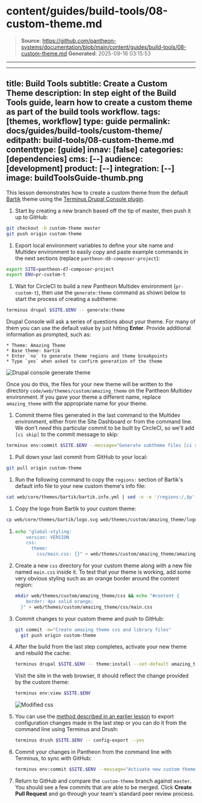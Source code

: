 # content/guides/build-tools/08-custom-theme.md

> **Source**: https://github.com/pantheon-systems/documentation/blob/main/content/guides/build-tools/08-custom-theme.md
> **Generated**: 2025-09-16 03:15:53

---

---
title: Build Tools
subtitle: Create a Custom Theme
description: In step eight of the Build Tools guide, learn how to create a custom theme as part of the build tools workflow.
tags: [themes, workflow]
type: guide
permalink: docs/guides/build-tools/custom-theme/
editpath: build-tools/08-custom-theme.md
contenttype: [guide]
innav: [false]
categories: [dependencies]
cms: [--]
audience: [development]
product: [--]
integration: [--]
image: buildToolsGuide-thumb.png
---
This lesson demonstrates how to create a custom theme from the default [Bartik](https://www.drupal.org/project/bartik) theme using the [Terminus Drupal Console plugin](https://github.com/pantheon-systems/terminus-drupal-console-plugin). 

1. Start by creating a new branch based off the tip of master, then push it up to GitHub:

  ```bash
  git checkout -b custom-theme master
  git push origin custom-theme
  ```

1. Export local environment variables to define your site name and Multidev environment to easily copy and paste example commands in the next sections (replace `pantheon-d8-composer-project`):

  ```bash
  export SITE=pantheon-d7-composer-project
  export ENV=pr-custom-t
  ```

1. Wait for CircleCI to build a new Pantheon Multidev environment (`pr-custom-t`), then use the `generate:theme` command as shown below to start the process of creating a subtheme:

  ```bash
  terminus drupal $SITE.$ENV -- generate:theme
  ```

  <Accordion title="Drupal Console Generate Theme" id="understand-drupal-console" icon="lightbulb">

  Drupal Console will ask a series of questions about your theme. For many of them you can use the default value by just hitting **Enter**. Provide additional information as prompted, such as:

    * Theme: Amazing Theme
    * Base theme: bartik
    * Enter `no` to generate theme regions and theme breakpoints
    * Type `yes` when asked to confirm generation of the theme

  ![Drupal console generate theme](../../../images/pr-workflow/drupal-console-generate-theme.png)

  Once you do this, the files for your new theme will be written to the directory `code/web/themes/custom/amazing_theme` on the Pantheon Multidev environment. If you gave your theme a different name, replace `amazing_theme` with the appropriate name for your theme.

  </Accordion>

1. Commit theme files generated in the last command to the Multidev environment, either from the Site Dashboard or from the command line. We don't _need_ this particular commit to be built by CircleCI, so we'll add `[ci skip]` to the commit message to skip:

  ```bash
  terminus env:commit $SITE.$ENV --message="Generate subtheme files [ci skip]"
  ```

1. Pull down your last commit from GitHub to your local:

  ```bash
  git pull origin custom-theme
  ```

1. Run the following command to copy the `regions:` section of Bartik's default info file to your new custom theme's info file:

  ```bash
  cat web/core/themes/bartik/bartik.info.yml | sed -n -e '/regions:/,$p' >> web/themes/custom/amazing_theme/amazing_theme.info.yml
  ```

1. Copy the logo from Bartik to your custom theme:

  ```bash
  cp web/core/themes/bartik/logo.svg web/themes/custom/amazing_theme/logo.svg
  ```

1.
    ```bash
    echo "global-styling:
        version: VERSION
        css:
          theme:
            css/main.css: {}" > web/themes/custom/amazing_theme/amazing_theme.libraries.yml
    ```

1. Create a new `css` directory for your custom theme along with a new file named `main.css` inside it. To test that your theme is working, add some very obvious styling such as an orange border around the content region:

    ```bash
    mkdir web/themes/custom/amazing_theme/css && echo "#content {
        border: 4px solid orange;
      }" > web/themes/custom/amazing_theme/css/main.css
    ```


1. Commit changes to your custom theme and push to GitHub:

    ```bash
    git commit -m="Create amazing theme css and library files"
      git push origin custom-theme
    ```

1. After the build from the last step completes, activate your new theme and rebuild the cache:

    ```bash
    terminus drupal $SITE.$ENV -- theme:install --set-default amazing_theme
    ```

    Visit the site in the web browser, it should reflect the change provided by the custom theme:

    ```bash
    terminus env:view $SITE.$ENV
    ```

    ![Modified css](../../../images/pr-workflow/modified-css.png)

1. You can use the [method described in an earlier lesson](/guides/build-tools/configure) to export configuration changes made in the last step or you can do it from the command line using Terminus and Drush:

    ```bash
    terminus drush $SITE.$ENV -- config-export --yes
    ```


1. Commit your changes in Pantheon from the command line with Terminus, to sync with GitHub:

    ```bash
    terminus env:commit $SITE.$ENV --message="Activate new custom theme"
    ```

1. Return to GitHub and compare the `custom-theme` branch against `master`. You should see a few commits that are able to be merged. Click **Create Pull Request** and go through your team's standard peer review process.
